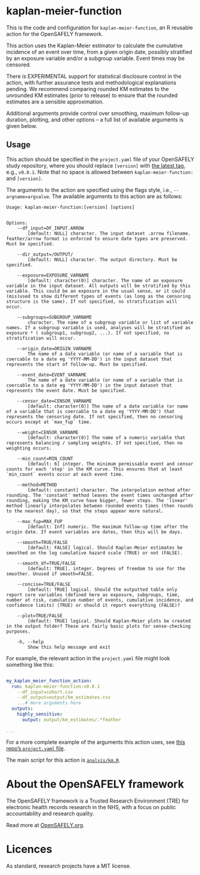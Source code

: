 

<!-- README.md is generated from the README.qmd file. 
Please edit that file and re-render in R `....` -->

# kaplan-meier-function

This is the code and configuration for `kaplan-meier-function`, an R
reusable action for the OpenSAFELY framework.

This action uses the Kaplan-Meier estimator to calculate the cumulative
incidence of an event over time, from a given origin date, possibly
stratified by an exposure variable and/or a subgroup variable. Event
times may be censored.

There is EXPERIMENTAL support for statistical disclosure control in the
action, with further assurance tests and methodological explanations
pending. We recommend comparing rounded KM estimates to the unrounded KM
estimates (prior to release) to ensure that the rounded estimates are a
sensible approximation.

Additional arguments provide control over smoothing, maximum follow-up
duration, plotting, and other options – a full list of available
arguments is given below.

## Usage

This action should be specified in the `project.yaml` file of your
OpenSAFELY study repository, where you should replace `[version]` with
[the latest
tag](https://github.com/opensafely-actions/kaplan-meier-function/tags),
e.g., `v0.0.1`. Note that no space is allowed between
`kaplan-meier-function:` and `[version]`.

The arguments to the action are specified using the flags style, i.e.,
`--argname=argvalue`. The available arguments to this action are as
follows:

    Usage: kaplan-meier-function:[version] [options]


    Options:
        --df_input=DF_INPUT.ARROW
            [default: NULL] character. The input dataset .arrow filename. feather/arrow format is enforced to ensure date types are preserved.  Must be specified.

        --dir_output=/OUTPUT/
            [default: NULL] character. The output directory. Must be specified.

        --exposure=EXPOSURE_VARNAME
            [default: character(0)] character. The name of an exposure variable in the input dataset. All outputs will be stratified by this variable. This could be an exposure in the usual sense, or it could (mis)used to show different types of events (as long as the censoring structure is the same). If not specified, no stratification will occur.

        --subgroups=SUBGROUP_VARNAME
            character. The name of a subgroup variable or list of variable names. If a subgroup variable is used, analyses will be stratified as exposure * ( subgroup1, subgroup2, ...). If not specified, no stratification will occur.

        --origin_date=ORIGIN_VARNAME
            The name of a date variable (or name of a variable that is coercable to a date eg 'YYYY-MM-DD') in the input dataset that represents the start of follow-up. Must be specified.

        --event_date=EVENT_VARNAME
            The name of a date variable (or name of a variable that is coercable to a date eg 'YYYY-MM-DD') in the input dataset that represents the event date. Must be specified.

        --censor_date=CENSOR_VARNAME
            [default: character(0)] The name of a date variable (or name of a variable that is coercable to a date eg 'YYYY-MM-DD') that represents the censoring date. If not specified, then no censoring occurs except at `max_fup` time.

        --weight=CENSOR_VARNAME
            [default: character(0)] The name of a numeric variable that represents balancing / sampling weights. If not specified, then no weighting occurs.

        --min_count=MIN_COUNT
            [default: 6] integer. The minimum permissable event and censor counts for each 'step' in the KM curve. This ensures that at least `min_count` events occur at each event time.

        --method=METHOD
            [default: constant] character. The interpolation method after rounding. The 'constant' method leaves the event times unchanged after rounding, making the KM curve have bigger, fewer steps. The 'linear' method linearly interpolates between rounded events times (then rounds to the nearest day), so that the steps appear more natural.

        --max_fup=MAX_FUP
            [default: Inf] numeric. The maximum follow-up time after the origin date. If event variables are dates, then this will be days.

        --smooth=TRUE/FALSE
            [default: FALSE] logical. Should Kaplan-Meier estimates be smoothed on the log cumulative hazard scale (TRUE) or not (FALSE). 

        --smooth_df=TRUE/FALSE
            [default: TRUE]. integer. Degrees of freedom to use for the smoother. Unused if smooth=FALSE.

        --concise=TRUE/FALSE
            [default: TRUE] logical. Should the outputted table only report core variables (defined here as exposure, subgroups, time, number at risk, cumulative number of events, cumulative incidence, and confidence limits) (TRUE) or should it report everything (FALSE)?

        --plot=TRUE/FALSE
            [default: TRUE] logical. Should Kaplan-Meier plots be created in the output folder? These are fairly basic plots for sense-checking purposes.

        -h, --help
            Show this help message and exit

For example, the relevant action in the `project.yaml` file might look
something like this:

``` yaml

my_kaplan_meier_function_action:
  run: kaplan-meier-function:v0.0.1
    --df_input=cohort.csv
    --df_output=output/km_estimates.csv
    ...# more arguments here
  outputs:
    highly_sensitive:
      output: output/km_estimates/.*feather

...
```

For a more complete example of the arguments this action uses, see [this
repo’s `project.yaml` file](./project.yaml).

The main script for this action is [`analyis/km.R`](./analysis/km.R).

# About the OpenSAFELY framework

The OpenSAFELY framework is a Trusted Research Environment (TRE) for
electronic health records research in the NHS, with a focus on public
accountability and research quality.

Read more at [OpenSAFELY.org](https://opensafely.org).

# Licences

As standard, research projects have a MIT license.
